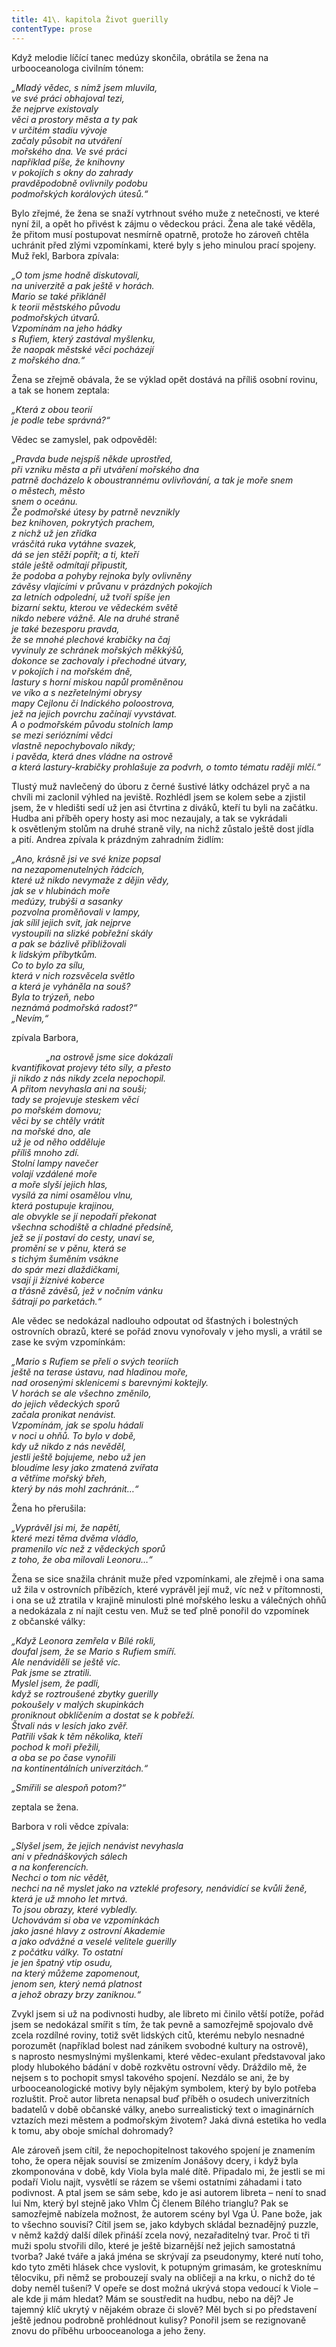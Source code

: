 ```yaml
---
title: 41\. kapitola Život guerilly
contentType: prose
---
```


Když melodie líčící tanec medúzy skončila, obrátila se žena na urbooceanologa civilním tónem:

_„Mladý vědec, s nímž jsem mluvila,  
ve své práci obhajoval tezi,  
že nejprve existovaly  
věci a prostory města a ty pak  
v určitém stadiu vývoje  
začaly působit na utváření  
mořského dna. Ve své práci  
například píše, že knihovny  
v pokojích s okny do zahrady  
pravděpodobně ovlivnily podobu  
podmořských korálových útesů.“_

Bylo zřejmé, že žena se snaží vytrhnout svého muže z netečnosti, ve které nyní žil, a opět ho přivést k zájmu o vědeckou práci. Žena ale také věděla, že přitom musí postupovat nesmírně opatrně, protože ho zároveň chtěla uchránit před zlými vzpomínkami, které byly s jeho minulou prací spojeny. Muž řekl, Barbora zpívala:

_„O tom jsme hodně diskutovali,  
na univerzitě a pak ještě v horách.  
Mario se také přikláněl  
k teorii městského původu  
podmořských útvarů.  
Vzpomínám na jeho hádky  
s Rufiem, který zastával myšlenku,  
že naopak městské věci pocházejí  
z mořského dna.“_

Žena se zřejmě obávala, že se výklad opět dostává na příliš osobní rovinu, a tak se honem zeptala:

_„Která z obou teorií  
je podle tebe správná?“_

Vědec se zamyslel, pak odpověděl:

_„Pravda bude nejspíš někde uprostřed,  
při vzniku města a při utváření mořského dna  
patrně docházelo k oboustrannému ovlivňování, a tak je moře snem o městech, město  
snem o oceánu.  
Že podmořské útesy by patrně nevznikly  
bez knihoven, pokrytých prachem,  
z nichž už jen zřídka  
vrásčitá ruka vytáhne svazek,  
dá se jen stěží popřít; a ti, kteří  
stále ještě odmítají připustit,  
že podoba a pohyby rejnoka byly ovlivněny  
závěsy vlajícími v průvanu v prázdných pokojích  
za letních odpolední, už tvoří spíše jen  
bizarní sektu, kterou ve vědeckém světě  
nikdo nebere vážně. Ale na druhé straně  
je také bezesporu pravda,  
že se mnohé plechové krabičky na čaj  
vyvinuly ze schránek mořských měkkýšů,  
dokonce se zachovaly i přechodné útvary,  
v pokojích i na mořském dně,  
lastury s horní miskou napůl proměněnou  
ve víko a s nezřetelnými obrysy  
mapy Cejlonu či Indického poloostrova,  
jež na jejich povrchu začínají vyvstávat.  
A o podmořském původu stolních lamp  
se mezi seriózními vědci  
vlastně nepochybovalo nikdy;  
i pavěda, která dnes vládne na ostrově  
a která lastury-krabičky prohlašuje za podvrh, o tomto tématu raději mlčí.“_

Tlustý muž navlečený do úboru z černé šustivé látky odcházel pryč a na chvíli mi zaclonil výhled na jeviště. Rozhlédl jsem se kolem sebe a zjistil jsem, že v hledišti sedí už jen asi čtvrtina z diváků, kteří tu byli na začátku. Hudba ani příběh opery hosty asi moc nezaujaly, a tak se vykrádali k osvětleným stolům na druhé straně vily, na nichž zůstalo ještě dost jídla a pití. Andrea zpívala k prázdným zahradním židlím:

_„Ano, krásně jsi ve své knize popsal  
na nezapomenutelných řádcích,  
které už nikdo nevymaže z dějin vědy,  
jak se v hlubinách moře  
medúzy, trubýši a sasanky  
pozvolna proměňovali v lampy,  
jak sílil jejich svit, jak nejprve  
vystoupili na slizké pobřežní skály  
a pak se bázlivě přibližovali  
k lidským příbytkům.  
Co to bylo za sílu,  
která v nich rozsvěcela světlo  
a která je vyháněla na souš?  
Byla to trýzeň, nebo  
neznámá podmořská radost?“  
„Nevím,“_

zpívala Barbora,

              _„na ostrově jsme sice dokázali  
kvantifikovat projevy této síly, a přesto  
ji nikdo z nás nikdy zcela nepochopil.  
A přitom nevyhasla ani na souši;  
tady se projevuje steskem věcí  
po mořském domovu;  
věci by se chtěly vrátit  
na mořské dno, ale  
už je od něho odděluje  
příliš mnoho zdí.  
Stolní lampy navečer  
volají vzdálené moře  
a moře slyší jejich hlas,  
vysílá za nimi osamělou vlnu,  
která postupuje krajinou,  
ale obvykle se jí nepodaří překonat  
všechna schodiště a chladné předsíně,  
jež se jí postaví do cesty, unaví se,  
promění se v pěnu, která se  
s tichým šuměním vsákne  
do spár mezi dlaždičkami,  
vsají ji žíznivé koberce  
a třásně závěsů, jež v nočním vánku  
šátrají po parketách.“_

Ale vědec se nedokázal nadlouho odpoutat od šťastných i bolestných ostrovních obrazů, které se pořád znovu vynořovaly v jeho mysli, a vrátil se zase ke svým vzpomínkám:

_„Mario s Rufiem se přeli o svých teoriích  
ještě na terase ústavu, nad hladinou moře,  
nad orosenými sklenicemi s barevnými koktejly.  
V horách se ale všechno změnilo,  
do jejich vědeckých sporů  
začala pronikat nenávist.  
Vzpomínám, jak se spolu hádali  
v noci u ohňů. To bylo v době,  
kdy už nikdo z nás nevěděl,  
jestli ještě bojujeme, nebo už jen  
bloudíme lesy jako zmatená zvířata  
a větříme mořský břeh,  
který by nás mohl zachránit…“_

Žena ho přerušila:

_„Vyprávěl jsi mi, že napětí,  
které mezi těma dvěma vládlo,  
pramenilo víc než z vědeckých sporů  
z toho, že oba milovali Leonoru…“_

Žena se sice snažila chránit muže před vzpomínkami, ale zřejmě i ona sama už žila v ostrovních příbězích, které vyprávěl její muž, víc než v přítomnosti, i ona se už ztratila v krajině minulosti plné mořského lesku a válečných ohňů a nedokázala z ní najít cestu ven. Muž se teď plně ponořil do vzpomínek z občanské války:

_„Když Leonora zemřela v Bílé rokli,  
doufal jsem, že se Mario s Rufiem smíří.  
Ale nenáviděli se ještě víc.  
Pak jsme se ztratili.  
Myslel jsem, že padli,  
když se roztroušené zbytky guerilly  
pokoušely v malých skupinkách  
proniknout obklíčením a dostat se k pobřeží.  
Štvali nás v lesích jako zvěř.  
Patřili však k těm několika, kteří  
pochod k moři přežili,  
a oba se po čase vynořili  
na kontinentálních univerzitách.“_

_„Smířili se alespoň potom?“_

zeptala se žena.

Barbora v roli vědce zpívala:

_„Slyšel jsem, že jejich nenávist nevyhasla  
ani v přednáškových sálech  
a na konferencích.  
Nechci o tom nic vědět,  
nechci na ně myslet jako na vzteklé profesory, nenávidící se kvůli ženě,  
která je už mnoho let mrtvá.  
To jsou obrazy, které vybledly.  
Uchovávám si oba ve vzpomínkách  
jako jasné hlavy z ostrovní Akademie  
a jako odvážné a veselé velitele guerilly  
z počátku války. To ostatní  
je jen špatný vtip osudu,  
na který můžeme zapomenout,  
jenom sen, který nemá platnost  
a jehož obrazy brzy zaniknou.“_

Zvykl jsem si už na podivnosti hudby, ale libreto mi činilo větší potíže, pořád jsem se nedokázal smířit s tím, že tak pevně a samozřejmě spojovalo dvě zcela rozdílné roviny, totiž svět lidských citů, kterému nebylo nesnadné porozumět (například bolest nad zánikem svobodné kultury na ostrově), s naprosto nesmyslnými myšlenkami, které vědec-exulant představoval jako plody hlubokého bádání v době rozkvětu ostrovní vědy. Dráždilo mě, že nejsem s to pochopit smysl takového spojení. Nezdálo se ani, že by urbooceanologické motivy byly nějakým symbolem, který by bylo potřeba rozluštit. Proč autor libreta nenapsal buď příběh o osudech univerzitních badatelů v době občanské války, anebo surrealistický text o imaginárních vztazích mezi městem a podmořským životem? Jaká divná estetika ho vedla k tomu, aby oboje smíchal dohromady?

Ale zároveň jsem cítil, že nepochopitelnost takového spojení je znamením toho, že opera nějak souvisí se zmizením Jonášovy dcery, i když byla zkomponována v době, kdy Viola byla malé dítě. Připadalo mi, že jestli se mi podaří Violu najít, vysvětlí se rázem se všemi ostatními záhadami i tato podivnost. A ptal jsem se sám sebe, kdo je asi autorem libreta – není to snad Iui Nm, který byl stejně jako Vhlm Čj členem Bílého trianglu? Pak se samozřejmě nabízela možnost, že autorem scény byl Vga Ú. Pane bože, jak to všechno souvisí? Cítil jsem se, jako kdybych skládal beznadějný puzzle, v němž každý další dílek přináší zcela nový, nezařaditelný tvar. Proč ti tři muži spolu stvořili dílo, které je ještě bizarnější než jejich samostatná tvorba? Jaké tváře a jaká jména se skrývají za pseudonymy, které nutí toho, kdo tyto změti hlásek chce vyslovit, k potupným grimasám, ke grotesknímu tělocviku, při němž se probouzejí svaly na obličeji a na krku, o nichž do té doby neměl tušení? V opeře se dost možná ukrývá stopa vedoucí k Viole – ale kde ji mám hledat? Mám se soustředit na hudbu, nebo na děj? Je tajemný klíč ukrytý v nějakém obraze či slově? Měl bych si po představení ještě jednou podrobně prohlédnout kulisy? Ponořil jsem se rezignovaně znovu do příběhu urbooceanologa a jeho ženy.
